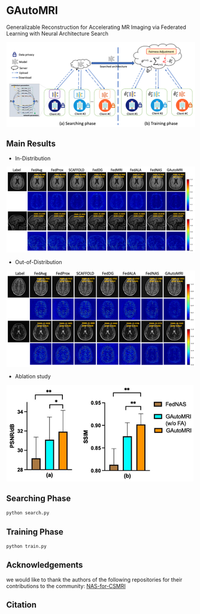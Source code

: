 # GAutoMRI

Generalizable Reconstruction for Accelerating MR Imaging via Federated Learning with Neural Architecture Search

<img src="/assets/GAutoMRI.png" alt="Description" width="700">

## Main Results

- In-Distribution
<img src="/assets/In-Distribution.png" alt="Description" width="600">

- Out-of-Distribution
<img src="/assets/Out-of-Distribution.png" alt="Description" width="600">

- Ablation study
<img src="/assets/Ablation.jpeg" alt="Description" width="500">

## Searching Phase

```python
python search.py
```

## Training Phase

```python
python train.py
```

## Acknowledgements

we would like to thank the authors of the following repositories for their contributions to the community: [NAS-for-CSMRI](https://github.com/yjump/NAS-for-CSMRI)

## Citation

```bibtex

```
